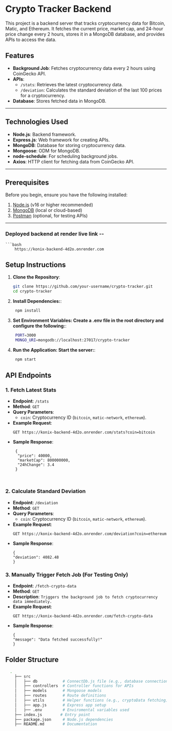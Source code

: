 # Crypto Tracker Backend

This project is a backend server that tracks cryptocurrency data for Bitcoin, Matic, and Ethereum. It fetches the current price, market cap, and 24-hour price change every 2 hours, stores it in a MongoDB database, and provides APIs to access the data.

## Features

- **Background Job**: Fetches cryptocurrency data every 2 hours using CoinGecko API.
- **APIs**:
  - `/stats`: Retrieves the latest cryptocurrency data.
  - `/deviation`: Calculates the standard deviation of the last 100 prices for a cryptocurrency.
- **Database**: Stores fetched data in MongoDB.

---

## Technologies Used

- **Node.js**: Backend framework.
- **Express.js**: Web framework for creating APIs.
- **MongoDB**: Database for storing cryptocurrency data.
- **Mongoose**: ODM for MongoDB.
- **node-schedule**: For scheduling background jobs.
- **Axios**: HTTP client for fetching data from CoinGecko API.

---

## Prerequisites

Before you begin, ensure you have the following installed:

1. [Node.js](https://nodejs.org/) (v16 or higher recommended)
2. [MongoDB](https://www.mongodb.com/) (local or cloud-based)
3. [Postman](https://www.postman.com/) (optional, for testing APIs)

---

### Deployed backend at render live link --
    ```bash
        https://konix-backend-4d2o.onrender.com

## Setup Instructions

1. **Clone the Repository**:
   ```bash
   git clone https://github.com/your-username/crypto-tracker.git
   cd crypto-tracker
2. **Install Dependencies:**:
   ```bash
    npm install

3. **Set Environment Variables: Create a .env file in the root directory and configure the following:**:
   ```bash
    PORT=3000
    MONGO_URI=mongodb://localhost:27017/crypto-tracker

4. **Run the Application: Start the server:**:
   ```bash
    npm start


## API Endpoints

### 1. **Fetch Latest Stats**
- **Endpoint**: `/stats`
- **Method**: `GET`
- **Query Parameters**:
  - `coin`: Cryptocurrency ID (`bitcoin`, `matic-network`, `ethereum`).
- **Example Request**:
  ```http
  GET https://konix-backend-4d2o.onrender.com/stats?coin=bitcoin
- **Sample Response**:
  ```http
   {
    "price": 40000,
    "marketCap": 800000000,
    "24hChange": 3.4
   }

  
  
### 2. **Calculate Standard Deviation**
- **Endpoint**: `/deviation`
- **Method**: `GET`
- **Query Parameters**:
  - `coin`: Cryptocurrency ID (`bitcoin`, `matic-network`, `ethereum`).
- **Example Request**:
  ```http
  GET https://konix-backend-4d2o.onrender.com/deviation?coin=ethereum
- **Sample Response**:
  ```http
  {
  "deviation": 4082.48
  }
  
### 3. **Manually Trigger Fetch Job (For Testing Only)**
- **Endpoint**: `/fetch-crypto-data`
- **Method**: `GET`
- **Description**: `Triggers the background job to fetch cryptocurrency data immediately.`
- **Example Request**:
  ```http
  GET https://konix-backend-4d2o.onrender.com/fetch-crypto-data
- **Sample Response**:
  ```http
  {
  "message": "Data fetched successfully!"
  }

## Folder Structure

```bash
  .
    ├── src
    │   ├── db           # ConnectDb.js file (e.g., database connection)
    │   ├── controllers  # Controller functions for APIs
    │   ├── models       # Mongoose models
    │   ├── routes       # Route definitions
    │   ├── utils        # Helper functions (e.g., cryptoData fetching)
    │   ├── app.js       # Express app setup
    │   ├── .env         # Enviromental variables used 
    ├── index.js        # Entry point
    ├── package.json     # Node.js dependencies
    ├── README.md        # Documentation
    




   

